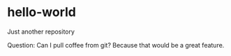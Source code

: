 # hello-world
Just another repository

Question:
Can I pull coffee from git? Because that would be a great feature.
